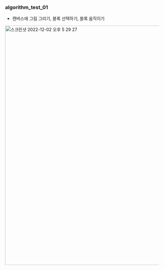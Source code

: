 ### algorithm_test_01
- 캔버스에 그림 그리기, 블록 선택하기, 블록 움직이기

<img width="783" alt="스크린샷 2022-12-02 오후 5 29 27" src="https://user-images.githubusercontent.com/79240270/205249761-ed8005ac-6634-43d9-b7c2-f74606f72134.png">
